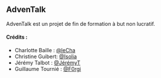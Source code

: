 ## AdvenTalk

AdvenTalk est un projet de fin de formation à but non lucratif.

#### Crédits :
* Charlotte Baille : [@leCha](https://github.com/LeCSha)
* Christine Guibert: [@Isolia](https://github.com/Isolia)
* Jérémy Talbot : [@JérémyT](https://github.com/JeremyTalbot)
* Guillaume Tournié : [@F0rgi](https://github.com/F0rgi)